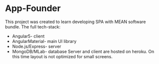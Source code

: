 # App-Founder
This project was created to learn developing SPA with MEAN software bundle.
The full tech-stack:
* Angular5- client
* AngularMaterial- main UI library
* Node.js/Express- server
* MongoDB/MLab- database
Server and client are hosted on heroku.
On this time layout is not optimized for small screens. 


